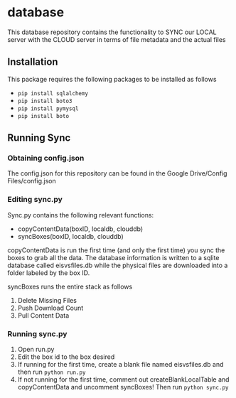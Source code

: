 # database

This database repository contains the functionality to SYNC our LOCAL server with the CLOUD server in terms of file metadata and the actual files

## Installation
This package requires the following packages to be installed as follows
* `pip install sqlalchemy`
* `pip install boto3`
* `pip install pymysql`
* `pip install boto`


## Running Sync

### Obtaining config.json
The config.json for this repository can be found in the Google Drive/Config Files/config.json

### Editing sync.py
Sync.py contains the following relevant functions:
* copyContentData(boxID, localdb, clouddb)
* syncBoxes(boxID, localdb, clouddb)

copyContentData is run the first time (and only the first time) you sync the boxes to grab all the data. The database information is written to a sqlite database called eisvsfiles.db while the physical files are downloaded into a folder labeled by the box ID.

syncBoxes runs the entire stack as follows
1. Delete Missing Files
2. Push Download Count
3. Pull Content Data

### Running sync.py
1. Open run.py
2. Edit the box id to the box desired
3. If running for the first time, create a blank file named eisvsfiles.db and then run  `python run.py`
4. If not running for the first time, comment out createBlankLocalTable and copyContentData and uncomment syncBoxes! Then run
`python sync.py`
